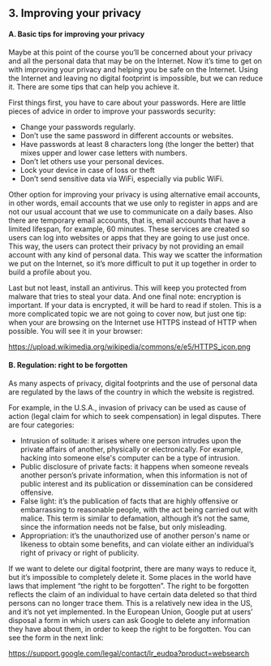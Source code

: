 ## 3. Improving your privacy

#### A. Basic tips for improving your privacy
Maybe at this point of the course you’ll be concerned about your privacy and all the personal data that may be on the Internet. Now it’s time to get on with improving your privacy and helping you be safe on the Internet. Using the Internet and leaving no digital footprint is impossible, but we can reduce it. There are some tips that can help you achieve it.

First things first, you have to care about your passwords. Here are little pieces of advice in order to improve your passwords security:
* Change your passwords regularly.
* Don’t use the same password in different accounts or websites.
* Have passwords at least 8 characters long (the longer the better) that mixes upper and lower case letters with numbers.
* Don’t let others use your personal devices.
* Lock your device in case of loss or theft
* Don’t send sensitive data via WiFi, especially via public WiFi.

Other option for improving your privacy is using alternative email accounts, in other words, email accounts that we use only to register in apps and are not our usual account that we use to communicate on a daily bases. Also there are temporary email accounts, that is, email accounts that have a limited lifespan, for example, 60 minutes. These services are created so users can log into websites or apps that they are going to use just once. This way, the users can protect their privacy by not providing an email account with any kind of personal data. This way we scatter the information we put on the Internet, so it’s more difficult to put it up together in order to build a profile about you. 

Last but not least, install an antivirus. This will keep you protected from malware that tries to steal your data. And one final note: encryption is important. If your data is encrypted, it will be hard to read if stolen. This is a more complicated topic we are not going to cover now, but just one tip: when your are browsing on the Internet use HTTPS instead of HTTP when possible. You will see it in your browser:

https://upload.wikimedia.org/wikipedia/commons/e/e5/HTTPS_icon.png

#### B. Regulation: right to be forgotten

As many aspects of privacy, digital footprints and the use of personal data are regulated by the laws of the country in which the website is registred.

For example, in the U.S.A., invasion of privacy can be used as cause of action (legal claim for which to seek compensation) in legal disputes. There are four categories:

* Intrusion of solitude: it arises where one person intrudes upon the private affairs of another, physically or electronically. For example, hacking into someone else's computer can be a type of intrusion.
* Public disclosure of private facts: it happens when someone reveals another person’s private information, when this information is not of public interest and its publication or dissemination can be considered offensive.
* False light: it’s the publication of facts that are highly offensive or embarrassing to reasonable people, with the act being carried out with malice. This term is similar to defamation, although it’s not the same, since the information needs not be false, but only misleading.
* Appropriation: it’s the unauthorized use of another person's name or likeness to obtain some benefits, and can violate either an individual’s right of privacy or right of publicity.

If we want to delete our digital footprint, there are many ways to reduce it, but it’s impossible to completely delete it. Some places in the world have laws that implement “the right to be forgotten”. The right to be forgotten reflects the claim of an individual to have certain data deleted so that third persons can no longer trace them. This is a relatively new idea in the US, and it’s not yet implemented. In the European Union, Google put at users’ disposal a form in which users can ask Google to delete any information they have about them, in order to keep the right to be forgotten. You can see the form in the next link:

https://support.google.com/legal/contact/lr_eudpa?product=websearch
